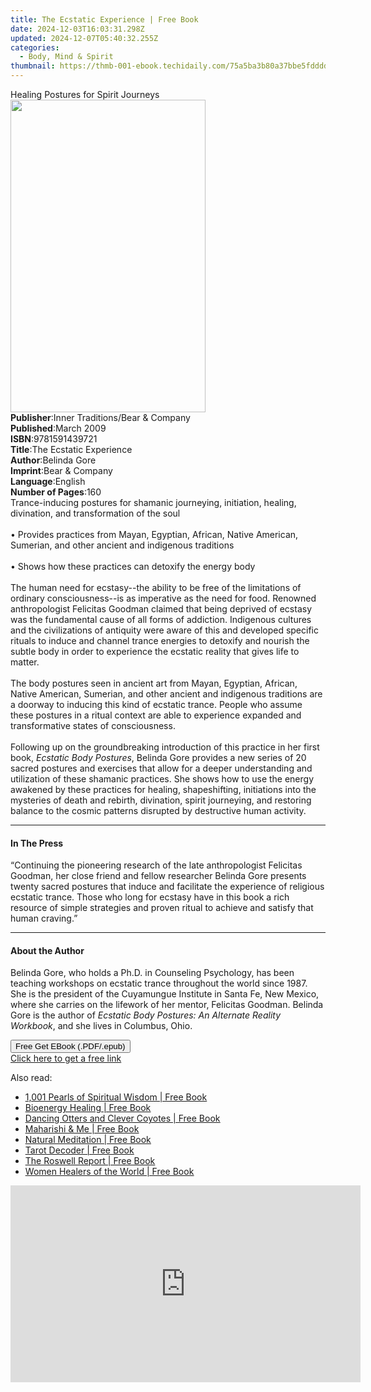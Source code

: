```yaml
---
title: The Ecstatic Experience | Free Book
date: 2024-12-03T16:03:31.298Z
updated: 2024-12-07T05:40:32.255Z
categories:
  - Body, Mind & Spirit
thumbnail: https://thmb-001-ebook.techidaily.com/75a5ba3b80a37bbe5fdddd2683bcf6c7ad5b6a3b5faa465519eb313bd45493c0.jpg
---
```

<main id="book-container">
  <div class="flex flex-col">
    <div class="book-brief flex-1 py-6 px-4 sm:p-6 md:py-10 md:px-8">
      <!-- brief-->
      <div class="book-brief-main">Healing Postures for Spirit Journeys</div>
    </div>
    <div
      class="book-meta-info flex-1 grid gap-4 col-start-1 col-end-3 row-start-1 sm:mb-6 sm:grid-cols-4 lg:gap-6 lg:col-start-2 lg:row-end-6 lg:row-span-6 lg:mb-0"
    >
      <div
        class="book-meta-info-left place-content-center mt-4 p-4 text-sm leading-6 col-start-2 col-span-2 dark:text-slate-400"
      >
        <img
          class="w-full h-500 object-cover rounded-lg sm:h-255 sm:col-span-2 lg:col-span-full"
          src="https://img-001-ebook.techidaily.com/7cba5a1a1749f22cd04e33eb0533cdd768b9fe302408129419a5209bb1b1dc32.jpg"
          alt=""
          width="312"
          height="500"
        />
      </div>
      <div
        class="book-meta-info-right mt-2 col-start-1 row-start-2 col-span-3 self-center"
      >
        <!-- meta data  -->
        <div class="flex flex-col px-4 md:px-8">
          <div class="flex-1">
            <strong>Publisher</strong>:<span class="px-2"
              >Inner Traditions/Bear &amp; Company</span
            >
          </div>
          <div class="flex-1">
            <strong>Published</strong>:<span class="px-2">March 2009</span>
          </div>
          <div class="flex-1">
            <strong>ISBN</strong>:<span class="px-2">9781591439721</span>
          </div>
          <div class="flex-1">
            <strong>Title</strong>:<span class="px-2"
              >The Ecstatic Experience</span
            >
          </div>
          <div class="flex-1">
            <strong>Author</strong>:<span class="px-2">Belinda Gore</span>
          </div>
          <div class="flex-1">
            <strong>Imprint</strong>:<span class="px-2"
              >Bear &amp; Company</span
            >
          </div>
          <div class="flex-1">
            <strong>Language</strong>:<span class="px-2">English</span>
          </div>
          <div class="flex-1">
            <strong>Number of Pages</strong>:<span class="px-2">160</span>
          </div>
        </div>
      </div>
    </div>
    <div class="book-description flex-1 py-6 px-4 sm:p-6 md:py-10 md:px-8">
      <div class="book-description-main">
        <div accordion-content="" id="description">
          Trance-inducing postures for shamanic journeying, initiation, healing,
          divination, and transformation of the soul <br />
          <br />• Provides practices from Mayan, Egyptian, African, Native
          American, Sumerian, and other ancient and indigenous traditions <br />
          <br />• Shows how these practices can detoxify the energy body <br />
          <br />The human need for ecstasy--the ability to be free of the
          limitations of ordinary consciousness--is as imperative as the need
          for food. Renowned anthropologist Felicitas Goodman claimed that being
          deprived of ecstasy was the fundamental cause of all forms of
          addiction. Indigenous cultures and the civilizations of antiquity were
          aware of this and developed specific rituals to induce and channel
          trance energies to detoxify and nourish the subtle body in order to
          experience the ecstatic reality that gives life to matter. <br />
          <br />The body postures seen in ancient art from Mayan, Egyptian,
          African, Native American, Sumerian, and other ancient and indigenous
          traditions are a doorway to inducing this kind of ecstatic trance.
          People who assume these postures in a ritual context are able to
          experience expanded and transformative states of consciousness. <br />
          <br />Following up on the groundbreaking introduction of this practice
          in her first book, <i>Ecstatic Body Postures</i>, Belinda Gore
          provides a new series of 20 sacred postures and exercises that allow
          for a deeper understanding and utilization of these shamanic
          practices. She shows how to use the energy awakened by these practices
          for healing, shapeshifting, initiations into the mysteries of death
          and rebirth, divination, spirit journeying, and restoring balance to
          the cosmic patterns disrupted by destructive human activity.
        </div>
        <div class="accordion-fader"></div>
      </div>
    </div>
    <div class="book-excerpts flex-1 py-6 px-4 sm:p-6 md:py-10 md:px-8">
      <!-- excerpts-->
      <div class="book-excerpts-main">
        <hr />
        <h4 class="placeholder placeholder-heading">
          <span>In The Press</span>
        </h4>
        <p>
          “Continuing the pioneering research of the late anthropologist
          Felicitas Goodman, her close friend and fellow researcher Belinda Gore
          presents twenty sacred postures that induce and facilitate the
          experience of religious ecstatic trance. Those who long for ecstasy
          have in this book a rich resource of simple strategies and proven
          ritual to achieve and satisfy that human craving.”
        </p>
      </div>
    </div>
    <div class="book-about-author flex-1 py-6 px-4 sm:p-6 md:py-10 md:px-8">
      <!-- about author-->
      <div class="book-main-author-main">
        <hr />
        <h4 class="placeholder placeholder-heading">
          <span>About the Author</span>
        </h4>
        <p>
          Belinda Gore, who holds a Ph.D. in Counseling Psychology, has been
          teaching workshops on ecstatic trance throughout the world since 1987.
          She is the president of the Cuyamungue Institute in Santa Fe, New
          Mexico, where she carries on the lifework of her mentor, Felicitas
          Goodman. Belinda Gore is the author of
          <i>Ecstatic Body Postures: An Alternate Reality Workbook</i>, and she
          lives in Columbus, Ohio.
        </p>
      </div>
    </div>
    <div class="book-free-get flex-1 py-6 px-4 sm:p-6 md:py-10 md:px-8">
      <button
        id="btn-free-get"
        class="bg-blue-500 hover:bg-blue-700 text-white font-bold py-2 px-4 rounded"
      >
        Free Get EBook (.PDF/.epub)
      </button>
      <div id="countdown-display" class="px-2 text-lg mt-2"></div>
      <a
        id="free-link"
        class="hidden bg-blue-500 hover:bg-blue-700 text-white font-bold py-2 px-4 rounded"
        href="https://www.ebooks.com/en-us/book/95782565/the-ecstatic-experience/belinda-gore/"
        target="_blank"
        >Click here to get a free link</a
      >
    </div>
    <script>
      let countdownTime = 0;
      let countdownInterval = null;
      document
        .getElementById('btn-free-get')
        .addEventListener('click', startCountdown);
      function startCountdown() {
        countdownTime = new Date().getTime() + 60000 * 3;
        countdownInterval = setInterval(updateCountdown, 1000);
        document.getElementById('btn-free-get').disabled = true;
        document
          .getElementById('btn-free-get')
          .classList.add('bg-gray-500', 'cursor-not-allowed');
      }
      function updateCountdown() {
        let currentTime = new Date().getTime();
        let timeLeft = countdownTime - currentTime;
        let secondsLeft = Math.floor(timeLeft / 1000);
        document.getElementById('countdown-display').innerHTML =
          `Remaining time: ${secondsLeft} seconds.`;
        if (secondsLeft <= 0) {
          clearInterval(countdownInterval);
          document.getElementById('btn-free-get').classList.add('hidden');
          document.getElementById('free-link').classList.remove('hidden');
          document.getElementById('countdown-display').innerHTML = '';
        }
      }
    </script>
  </div>
</main>

<ins class="adsbygoogle"
      style="display:block"
      data-ad-client="ca-pub-7571918770474297"
      data-ad-slot="8358498916"
      data-ad-format="auto"
      data-full-width-responsive="true"></ins>
    

<span class="atpl-alsoreadstyle">Also read:</span>
<div><ul>
<li><a href="https://novels-ebooks.techidaily.com/209564581-9781628739817-1001-pearls-of-spiritual-wisdom/"><u>1,001 Pearls of Spiritual Wisdom | Free Book</u></a></li>
<li><a href="https://novels-ebooks.techidaily.com/209565012-9781634508612-bioenergy-healing/"><u>Bioenergy Healing | Free Book</u></a></li>
<li><a href="https://novels-ebooks.techidaily.com/209564414-9781628730746-dancing-otters-and-clever-coyotes/"><u>Dancing Otters and Clever Coyotes | Free Book</u></a></li>
<li><a href="https://novels-ebooks.techidaily.com/209564775-9781510722699-maharishi-me/"><u>Maharishi & Me | Free Book</u></a></li>
<li><a href="https://novels-ebooks.techidaily.com/209564818-9781510732001-natural-meditation/"><u>Natural Meditation | Free Book</u></a></li>
<li><a href="https://novels-ebooks.techidaily.com/209565101-9781629140315-tarot-decoder/"><u>Tarot Decoder | Free Book</u></a></li>
<li><a href="https://novels-ebooks.techidaily.com/209564504-9781626362239-the-roswell-report/"><u>The Roswell Report | Free Book</u></a></li>
<li><a href="https://novels-ebooks.techidaily.com/209565004-9781632201942-women-healers-of-the-world/"><u>Women Healers of the World | Free Book</u></a></li>
</ul></div>

<!-- affiliate ads begin -->
<iframe width="560" height="315" src="https://www.youtube.com/embed/lCpzYpVPIZA?si=hNte-mPRIzjvqpRy" title="YouTube video player" frameborder="0" allow="accelerometer; autoplay; clipboard-write; encrypted-media; gyroscope; picture-in-picture; web-share" referrerpolicy="strict-origin-when-cross-origin" allowfullscreen></iframe>
<!-- affiliate ads end -->

